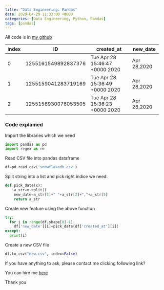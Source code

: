 ```yaml
---
title: "Data Engineering: Pandas"
date: 2020-04-29 11:33:00 +0800
categories: [Data Engineering, Python, Pandas]
tags: [pandas]
---
```



All code is in [my github](https://github.com/byambaa1982/date_format/main.py)


index| ID                 |               created_at              |      new_date
-----| -------------------| --------------------------------------| ----------------|
0    | 1255161549892837376| Tue Apr 28 15:46:47 +0000 2020        | Apr 28,2020     |
1    | 1255159041283719169| Tue Apr 28 15:36:49 +0000 2020        | Apr 28,2020     | 
2    | 1255158930076053505| Tue Apr 28 15:36:23 +0000 2020        | Apr 28,2020     |         

### Code explained 

Import the libraries which we need

```python 
import pandas as pd
import regex as re
```
Read CSV file into pandas dataframe
```python
df=pd.read_csv('snowflakedb.csv')
```
Split string into a list and pick right indice we need. 

```python
def pick_date(x):
	a_str=x.split()
	new_date=a_str[1]+" "+a_str[2]+","+a_str[5]
	return a_str
```
Create new feature using the above function
```python
try:
  for i in range(df.shape[0]-1):
    df['new_date'][i]=pick_date(df['created_at'][i])
except:
  print(i)
```

Create a new CSV file 

```python
df.to_csv("new.csv", index=False)
```

If you have anything to ask, please contact me clicking following link?


You can hire me [here](https://www.fiverr.com/coderjs)

Thank you